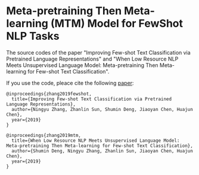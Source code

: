 # Meta-pretraining Then Meta-learning (MTM) Model for FewShot NLP Tasks 

The source codes of the paper "Improving Few-shot Text Classification via Pretrained Language Representations" and "When Low Resource NLP Meets Unsupervised Language Model:  Meta-pretraining Then Meta-learning for Few-shot Text Classification".

If you use the code, pleace cite the following [paper](https://arxiv.org/abs/1908.08788):

```
@inproceedings{zhang2019fewshot,
  title={Improving Few-shot Text Classification via Pretrained Language Representations},
  author={Ningyu Zhang, Zhanlin Sun, Shumin Deng, Jiaoyan Chen, Huajun Chen},
  year={2019}
}

@inproceedings{zhang2019mtm,
  title={When Low Resource NLP Meets Unsupervised Language Model:  Meta-pretraining Then Meta-learning for Few-shot Text Classification},
  author={Shumin Deng, Ningyu Zhang, Zhanlin Sun, Jiaoyan Chen, Huajun Chen},
  year={2019}
}
```

